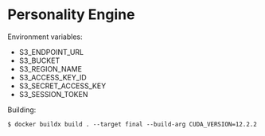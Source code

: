 # Personality Engine

Environment variables:
- S3_ENDPOINT_URL
- S3_BUCKET
- S3_REGION_NAME
- S3_ACCESS_KEY_ID
- S3_SECRET_ACCESS_KEY
- S3_SESSION_TOKEN

Building:
```shell
$ docker buildx build . --target final --build-arg CUDA_VERSION=12.2.2
```
